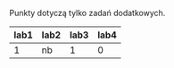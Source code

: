 Punkty dotyczą tylko zadań dodatkowych.

| lab1 | lab2 | lab3 | lab4 |
|------|------|------|------|
|    1 | nb   |    1 |    0 |
